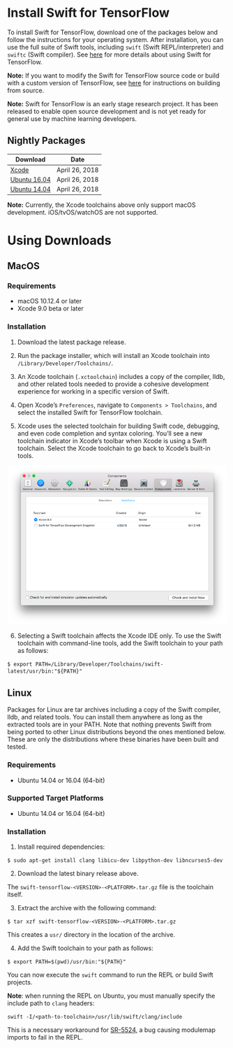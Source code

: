 # Install Swift for TensorFlow

To install Swift for TensorFlow, download one of the packages below and follow the instructions for your operating system. After installation, you can use the full suite of Swift tools, including `swift` (Swift REPL/interpreter) and `swiftc` (Swift compiler). See [here](Usage.md) for more details about using Swift for TensorFlow.

**Note:** If you want to modify the Swift for TensorFlow source code or build with a custom version of TensorFlow, see [here](https://github.com/google/swift/blob/tensorflow/README.md) for instructions on building from source.

**Note:** Swift for TensorFlow is an early stage research project. It has been released to enable open source development and is not yet ready for general use by machine learning developers.

## Nightly Packages

| Download | Date |
|---------------|--------|
| [Xcode](https://storage.googleapis.com/tensorflow/swift/mac/swift-tensorflow-DEVELOPMENT-2018-04-26-a-osx.pkg) | April 26, 2018  |
| [Ubuntu 16.04](https://storage.googleapis.com/tensorflow/swift/ubuntu16.04/swift-tensorflow-DEVELOPMENT-2018-04-26-a-ubuntu16.04.tar.gz) | April 26, 2018  |
| [Ubuntu 14.04](https://storage.googleapis.com/tensorflow/swift/ubuntu14.04/swift-tensorflow-DEVELOPMENT-2018-04-26-a-ubuntu14.04.tar.gz) | April 26, 2018 |

**Note:** Currently, the Xcode toolchains above only support macOS development. iOS/tvOS/watchOS are not supported.

# Using Downloads

## MacOS

### Requirements

* macOS 10.12.4 or later
* Xcode 9.0 beta or later

### Installation

1. Download the latest package release.

2. Run the package installer, which will install an Xcode toolchain into `/Library/Developer/Toolchains/`.

3. An Xcode toolchain (`.xctoolchain`) includes a copy of the compiler, lldb, and other related tools needed to provide a cohesive development experience for working in a specific version of Swift.

4. Open Xcode’s `Preferences`, navigate to `Components > Toolchains`, and select the installed Swift for TensorFlow toolchain.

5. Xcode uses the selected toolchain for building Swift code, debugging, and even code completion and syntax coloring. You’ll see a new toolchain indicator in Xcode’s toolbar when Xcode is using a Swift toolchain. Select the Xcode toolchain to go back to Xcode’s built-in tools.

<span align="center">
  <img src="docs/images/Installation-XcodePreferences.png?raw=true" alt="Select toolchain in Xcode preferences."/>
</span>

6. Selecting a Swift toolchain affects the Xcode IDE only. To use the Swift toolchain with command-line tools, add the Swift toolchain to your path as follows:

```
$ export PATH=/Library/Developer/Toolchains/swift-latest/usr/bin:"${PATH}"
```

## Linux

Packages for Linux are tar archives including a copy of the Swift compiler, lldb, and related tools. You can install them anywhere as long as the extracted tools are in your PATH.
Note that nothing prevents Swift from being ported to other Linux distributions beyond the ones mentioned below. These are only the distributions where these binaries have been built and tested.

### Requirements

* Ubuntu 14.04 or 16.04 (64-bit)

### Supported Target Platforms

* Ubuntu 14.04 or 16.04 (64-bit)

### Installation

1. Install required dependencies:

```
$ sudo apt-get install clang libicu-dev libpython-dev libncurses5-dev
```

2. Download the latest binary release above.

The `swift-tensorflow-<VERSION>-<PLATFORM>.tar.gz` file is the toolchain itself.

3. Extract the archive with the following command:

```
$ tar xzf swift-tensorflow-<VERSION>-<PLATFORM>.tar.gz
```

This creates a `usr/` directory in the location of the archive.

4. Add the Swift toolchain to your path as follows:

```
$ export PATH=$(pwd)/usr/bin:"${PATH}"
```

You can now execute the `swift` command to run the REPL or build Swift projects.

**Note**: when running the REPL on Ubuntu, you must manually specify the include path to `clang` headers:

```
swift -I/<path-to-toolchain>/usr/lib/swift/clang/include
```

This is a necessary workaround for [SR-5524](https://bugs.swift.org/browse/SR-5524), a bug causing modulemap imports to fail in the REPL.
